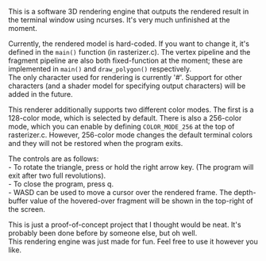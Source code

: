This is a software 3D rendering engine that outputs the rendered result in the terminal window using ncurses. It's very much unfinished at the moment.  
  
Currently, the rendered model is hard-coded. If you want to change it, it's defined in the ```main()``` function (in rasterizer.c). The vertex pipeline and the fragment pipeline are also both fixed-function at the moment; these are implemented in ```main()``` and ```draw_polygon()``` respectively.  
The only character used for rendering is currently '#'. Support for other characters (and a shader model for specifying output characters) will be added in the future.  
  
This renderer additionally supports two different color modes. The first is a 128-color mode, which is selected by default. There is also a 256-color mode, which you can enable by defining ```COLOR_MODE_256``` at the top of rasterizer.c. However, 256-color mode changes the default terminal colors and they will not be restored when the program exits.  
  
The controls are as follows:  
	- To rotate the triangle, press or hold the right arrow key. (The program will exit after two full revolutions).  
	- To close the program, press q.  
	- WASD can be used to move a cursor over the rendered frame. The depth-buffer value of the hovered-over fragment will be shown in the top-right of the screen.  
  
This is just a proof-of-concept project that I thought would be neat. It's probably been done before by someone else, but oh well.  
This rendering engine was just made for fun. Feel free to use it however you like.  